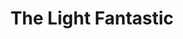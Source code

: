 ---
title: The Light Fantastic
storyType: standard
connections:
  prequel:
    - the-colour-of-magic
  sequel:
    - sourcery
---